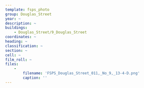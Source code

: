 ```yaml
---
template: fsps_photo
group: Douglas_Street
year: ~
description: ~
buildings:
    - Douglas_Street/9_Douglas_Street
coordinates: ~
heading: ~
classification: ~
section: ~
cell: ~
film_roll: ~
files:
    -
        filename: 'FSPS_Douglas_Street_011,_No_9,_13-4-D.png'
        caption: ''
---
```

